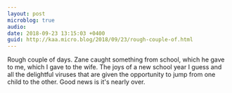 ```yaml
---
layout: post
microblog: true
audio: 
date: 2018-09-23 13:15:03 +0400
guid: http://kaa.micro.blog/2018/09/23/rough-couple-of.html
---
```

Rough couple of days. Zane caught something from school, which he gave to me, which I gave to the wife. The joys of a new school year I guess and all the delightful viruses that are given the opportunity to jump from one child to the other. Good news is it's nearly over. 
